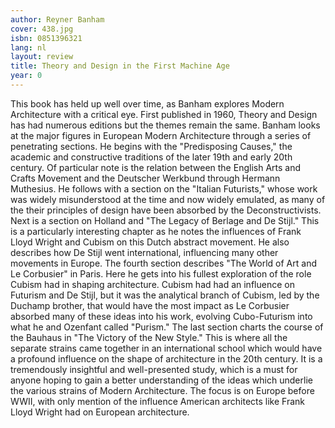 ```yaml
---
author: Reyner Banham
cover: 438.jpg
isbn: 0851396321
lang: nl
layout: review
title: Theory and Design in the First Machine Age
year: 0
---
```


This book has held up well over time, as Banham explores Modern Architecture with a critical eye. First published in 1960, Theory and Design has had numerous editions but the themes remain the same. Banham looks at the major figures in European Modern Architecture through a series of penetrating sections.
He begins with the "Predisposing Causes," the academic and constructive traditions of the later 19th and early 20th century. Of particular note is the relation between the English Arts and Crafts Movement and the Deutscher Werkbund through Hermann Muthesius. He follows with a section on the "Italian Futurists," whose work was widely misunderstood at the time and now widely emulated, as many of the their principles of design have been absorbed by the Deconstructivists. Next is a section on Holland and "The Legacy of Berlage and De Stijl." This is a particularly interesting chapter as he notes the influences of Frank Lloyd Wright and Cubism on this Dutch abstract movement. He also describes how De Stijl went international, influencing many other movements in Europe. The fourth section describes "The World of Art and Le Corbusier" in Paris. Here he gets into his fullest exploration of the role Cubism had in shaping architecture. Cubism had had an influence on Futurism and De Stijl, but it was the analytical branch of Cubism, led by the Duchamp brother, that would have the most impact as Le Corbusier absorbed many of these ideas into his work, evolving Cubo-Futurism into what he and Ozenfant called "Purism." The last section charts the course of the Bauhaus in "The Victory of the New Style." This is where all the separate strains came together in an international school which would have a profound influence on the shape of architecture in the 20th century.
It is a tremendously insightful and well-presented study, which is a must for anyone hoping to gain a better understanding of the ideas which underlie the various strains of Modern Architecture. The focus is on Europe before WWII, with only mention of the influence American architects like Frank Lloyd Wright had on European architecture.
